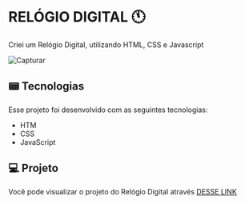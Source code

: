 # RELÓGIO DIGITAL 🕚
Criei um Relógio Digital, utilizando HTML, CSS e Javascript

![Capturar](https://github.com/guiaugustoxy/Projeto-Login-Academypass/assets/137638499/f4456933-c8c2-4c67-b0d7-fb91f5c7fe03)


## 📟 Tecnologias

Esse projeto foi desenvolvido com as seguintes tecnologias:

- HTM
- CSS
- JavaScript

## 💻 Projeto

Você pode visualizar o projeto do Relógio Digital através [DESSE LINK](https://guiaugustoxy.github.io/relogio-digital/)
